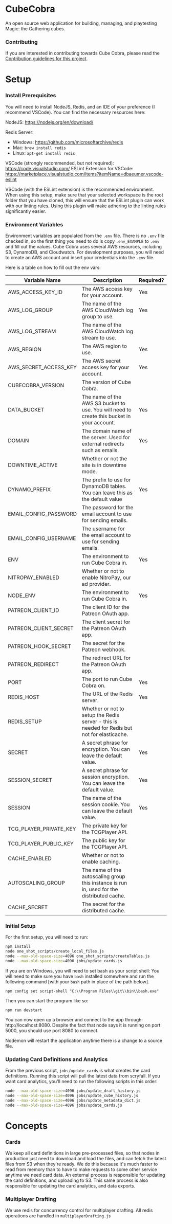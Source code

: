# CubeCobra

An open source web application for building, managing, and playtesting Magic: the Gathering cubes.

### Contributing

If you are interested in contributing towards Cube Cobra, please read the [Contribution guidelines for this project](CONTRIBUTING.md).

# Setup

### Install Prerequisites

You will need to install NodeJS, Redis, and an IDE of your preference (I recommend VSCode). You can find the necessary resources here:

NodeJS: https://nodejs.org/en/download/


Redis Server: 
* Windows: https://github.com/microsoftarchive/redis
* Mac: `brew install redis`
* Linux: `apt-get install redis`

VSCode (strongly recommended, but not required): https://code.visualstudio.com/
ESLint Extension for VSCode: https://marketplace.visualstudio.com/items?itemName=dbaeumer.vscode-eslint

VSCode (with the ESLint extension) is the recommended environment. When using this setup, make sure that your selected workspace is the root folder that you have cloned, this will ensure that the ESLint plugin can work with our linting rules. Using this plugin will make adhering to the linting rules significantly easier.

### Environment Variables

Environment variables are populated from the `.env` file. There is no `.env` file checked in, so the first thing you need to do is copy `.env_EXAMPLE` to `.env` and fill out the values. Cube Cobra uses several AWS resources, including S3, DynamoDB, and Cloudwatch. For development purposes, you will need to create an AWS account and insert your credentials into the `.env` file.

Here is a table on how to fill out the env vars:


| Variable Name | Description | Required? |
| --- | --- | --- |
| AWS_ACCESS_KEY_ID | The AWS access key for your account. | Yes |
| AWS_LOG_GROUP | The name of the AWS CloudWatch log group to use. | Yes |
| AWS_LOG_STREAM | The name of the AWS CloudWatch log stream to use. |  |
| AWS_REGION | The AWS region to use. | Yes |
| AWS_SECRET_ACCESS_KEY | The AWS secret access key for your account. | Yes |
| CUBECOBRA_VERSION | The version of Cube Cobra. |  |
| DATA_BUCKET | The name of the AWS S3 bucket to use. You will need to create this bucket in your account. | Yes |
| DOMAIN | The domain name of the server. Used for external redirects such as emails. | Yes |
| DOWNTIME_ACTIVE | Whether or not the site is in downtime mode. |  |
| DYNAMO_PREFIX | The prefix to use for DynamoDB tables. You can leave this as the default value | Yes |
| EMAIL_CONFIG_PASSWORD | The password for the email account to use for sending emails. |  |
| EMAIL_CONFIG_USERNAME | The username for the email account to use for sending emails. |  |
| ENV | The environment to run Cube Cobra in. | Yes |\
| NITROPAY_ENABLED | Whether or not to enable NitroPay, our ad provider. |  |
| NODE_ENV | The environment to run Cube Cobra in. | Yes |
| PATREON_CLIENT_ID | The client ID for the Patreon OAuth app. |  |
| PATREON_CLIENT_SECRET | The client secret for the Patreon OAuth app. |  |
| PATREON_HOOK_SECRET | The secret for the Patreon webhook. |  |
| PATREON_REDIRECT | The redirect URL for the Patreon OAuth app. |  |
| PORT | The port to run Cube Cobra on. | Yes |
| REDIS_HOST | The URL of the Redis server. | Yes |
| REDIS_SETUP | Whether or not to setup the Redis server - this is needed for Redis but not for elasticache. |  |
| SECRET | A secret phrase for encryption. You can leave the default value. | Yes |
| SESSION_SECRET | A secret phrase for session encryption. You can leave the default value. | Yes |
| SESSION | The name of the session cookie. You can leave the default value. | Yes |
| TCG_PLAYER_PRIVATE_KEY | The private key for the TCGPlayer API. |  |
| TCG_PLAYER_PUBLIC_KEY | The public key for the TCGPlayer API. |  |
| CACHE_ENABLED | Whether or not to enable caching. |  |
| AUTOSCALING_GROUP | The name of the autoscaling group this instance is run in, used for the distributed cache. |  |
| CACHE_SECRET | The secret for the distributed cache. |  |



### Initial Setup

For the first setup, you will need to run:

```sh
npm install
node one_shot_scripts/create_local_files.js
node --max-old-space-size=4096 one_shot_scripts/createTables.js
node --max-old-space-size=4096 jobs/update_cards.js
```


If you are on Windows, you will need to set bash as your script shell:
You will need to make sure you have `bash` installed somewhere and run the following command [with your `bash` path in place of the path below].

    npm config set script-shell "C:\\Program Files\\git\\bin\\bash.exe"

Then you can start the program like so:

    npm run devstart

You can now open up a browser and connect to the app through: http://localhost:8080. Despite the fact that node says it is running on port 5000, you should use port 8080 to connect.

Nodemon will restart the application anytime there is a change to a source file.


### Updating Card Definitions and Analytics

From the previous script, `jobs/update_cards` is what creates the card definitions. Running this script will pull the latest data from scryfall. If you want card analytics, you'll need to run the following scripts in this order:

```sh
node --max-old-space-size=4096 jobs/update_draft_history.js
node --max-old-space-size=4096 jobs/update_cube_history.js
node --max-old-space-size=4096 jobs/update_metadata_dict.js
node --max-old-space-size=4096 jobs/update_cards.js
```


# Concepts
### Cards
We keep all card definitions in large pre-processed files, so that nodes in production just need to download and load the files, and can fetch the latest files from S3 when they're ready. We do this because it's much faster to read from memory than to have to make requests to some other service anytime we need card data. An external process is responsible for updating the card definitions, and uploading to S3. This same process is also responsible for updating the card analytics, and data exports.

### Multiplayer Drafting
We use redis for concurrency control for multiplayer drafting. All redis operations are handled in `multiplayerDrafting.js`
